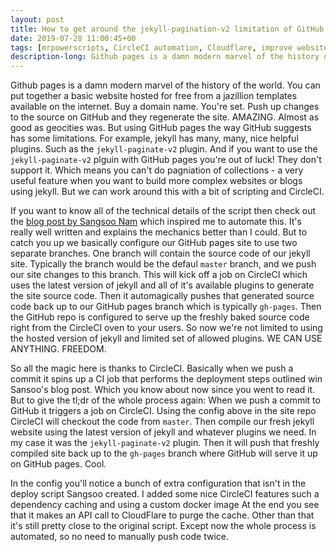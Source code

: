 ```yaml
---
layout: post
title: How to get around the jekyll-pagination-v2 limitation of GitHub pages with CircleCI
date: 2019-07-28 11:00:45+00
tags: [mrpowerscripts, CircleCI automation, Cloudflare, improve website speed, website speed tips, Cloudflare caching, jekyll-paginate-v2, jekyll pagniation, github pages pagniation, github pages paginiation v2, github pages, circleci github pages ]
description-long: Github pages is a damn modern marvel of the history of the world. You can put together a basic website hosted for free from a jazillion templates available on the internet. Buy a domain name. You're set. Push up changes to the source on GitHub and they regenerate the site. AMAZING. Almost as good as geocities was. But using GitHub pages the way GitHub suggests has some limitations. For example, jekyll has many, many, nice helpful plugins. Such as the jekyll-paginate-v2 plugin. And if you want to use the jekyll-paginate-v2 plguin with GitHub pages you're out of luck! They don't support it. Which means you can't do pagniation of collections - a very useful feature when you want to build more complex websites or blogs using jekyll. But we can work around this with a bit of scripting and CircleCI.
---
```


Github pages is a damn modern marvel of the history of the world. You can put together a basic website hosted for free from a jazillion templates available on the internet. Buy a domain name. You're set. Push up changes to the source on GitHub and they regenerate the site. AMAZING. Almost as good as geocities was. But using GitHub pages the way GitHub suggests has some limitations. For example, jekyll has many, many, nice helpful plugins. Such as the `jekyll-paginate-v2` plugin. And if you want to use the `jekyll-paginate-v2` plguin with GitHub pages you're out of luck! They don't support it. Which means you can't do pagniation of collections - a very useful feature when you want to build more complex websites or blogs using jekyll. But we can work around this with a bit of scripting and CircleCI.

If you want to know all of the technical details of the script then check out the [blog post by Sangsoo Nam](#http://sangsoonam.github.io/2019/02/08/using-git-worktree-to-deploy-github-pages.html) which inspired me to automate this. It's really well written and explains the mechanics better than I could. But to catch you up we basically configure our GitHub pages site to use two separate branches. One branch will contain the source code of our jekyll site. Typically the branch would be the defaul `master` branch, and we push our site changes to this branch. This will kick off a job on CircleCI which uses the latest version of jekyll and all of it's available plugins to generate the site source code. Then it automagically pushes that generated source code back up to our GitHub pages branch which is typically `gh-pages`. Then the GitHub repo is configured to serve up the freshly baked source code right from the CircleCI oven to your users. So now we're not limited to using the hosted version of jekyll and limited set of allowed plugins. WE CAN USE ANYTHING. FREEDOM.

<script src="http://gist-it.appspot.com/http://github.com/MrPowerScripts/MrPowerScripts.com/blob/master/.circleci/config.yml"></script>

So all the magic here is thanks to CircleCI. Basically when we push a commit it spins up a CI job that performs the deployment steps outlined win Sansoo's blog post. Which you know about now since you went to read it. But to give the tl;dr of the whole process again: When we push a commit to GitHub it triggers a job on CircleCI. Using the config above in the site repo CircleCI will checkout the code from `master`. Then compile our fresh jekyll website using the latest version of jekyll and whatever plugins we need. In my case it was the `jekyll-paginate-v2` plugin. Then it will push that freshly compiled site back up to the `gh-pages` branch where GitHub will serve it up on GitHub pages. Cool.

In the config you'll notice a bunch of extra configuration that isn't in the deploy script Sangsoo created. I added some nice CircleCI features such a dependency caching and using a custom docker image At the end you see that it makes an API call to CloudFlare to purge the cache. Other than that it's still pretty close to the original script. Except now the whole process is automated, so no need to manually push code twice.
